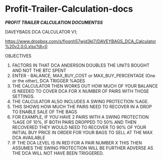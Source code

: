 # Profit-Trailer-Calculation-docs

*******PROFIT TRAILER CALCULATION DOCUMENTSS*******

DAVEYBAGS DCA CALCULATOR V1;

https://www.dropbox.com/s/fjosnh57wjd3kl7/DAVEYBAGS_DCA_Calculator%20v2.0.0.xlsx?dl=0

OBJECTIVES
1. FACTORS IN THAT DCA ANDERSON DOUBLES THE UNITS BOUGHT AND NOT THE BTC SPENT
2. ENTER - BALANCE, MAX_BUY_COST or MAX_BUY_PERCENTAGE (One or the other), DCA TRIGGER %AGES 
3. THE CALCULATOR THEN WORKS OUT HOW MUCH OF YOUR BALANCE IS NEEDED TO COVER DCA FOR X NUMBER OF PAIRS WITH THOSE SETTINGS.
4. THE CALCULATOR ALSO INCLUDES A SWING PROTECTION %AGE.
5. THIS SHOWS HOW MUCH THE PAIRS NEED TO RECOVER IN A DROP TO ENABLE SALE OF THE BAGS
6. FOR EXAMPLE, IF YOU HAVE 2 PAIRS WITH A SWING PROTECTION %AGE OF 10%, IF BOTH PAIRS DROPPED TO 50% AND THEN RECOVERED THEY WOULD NEED TO RECOVER TO 90% OF YOUR  INITIAL BUY PRICE IN ORDER FOR YOUR BAGS TO SELL AT THE MAX DCA AVAILABLE
7. IF THE DCA LEVEL IS IN RED FOR A PAIR NUMBER X THIS THEN ASSUMES THE SWING PROTECTION WILL BE FURTHER ADVERSE AS THE DCA WILL NOT HAVE BEEN TRIGGERED.


